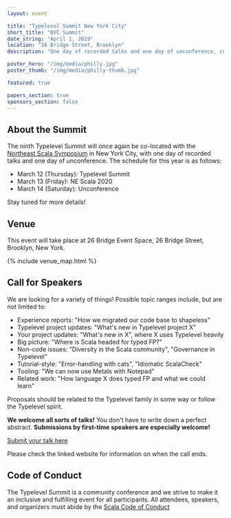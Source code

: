 ```yaml
---
layout: event

title: "Typelevel Summit New York City"
short_title: "NYC Summit"
date_string: "April 1, 2019"
location: "26 Bridge Street, Brooklyn"
description: "One day of recorded talks and one day of unconference, co-located with NE Scala."

poster_hero: "/img/media/philly.jpg"
poster_thumb: "/img/media/philly-thumb.jpg"

featured: true

papers_section: true
sponsors_section: false
---
```


## About the Summit

The ninth Typelevel Summit will once again be co-located with the <a href="https://twitter.com/nescalas/status/1201601425211609088">Northeast Scala Symposium</a> in New York City, with one day of recorded talks and one day of unconference.
The schedule for this year is as follows:

* March 12 (Thursday): Typelevel Summit
* March 13 (Friday): NE Scala 2020
* March 14 (Saturday): Unconference

Stay tuned for more details!

## Venue

This event will take place at 26 Bridge Event Space, 26 Bridge Street, Brooklyn, New York.

{% include venue_map.html %}

## Call for Speakers

We are looking for a variety of things! Possible topic ranges include, but are not limited to:

  - Experience reports:  "How we migrated our code base to shapeless"
  - Typelevel project updates: "What's new in Typelevel project X"
  - Your project updates: "What's new in X", where X uses Typelevel heavily
  - Big picture: "Where is Scala headed for typed FP?"
  - Non-code issues: "Diversity in the Scala community", "Governance in Typelevel"
  - Tutorial-style: "Error-handling with cats", "Idiomatic ScalaCheck"
  - Tooling: "We can now use Metals with Notepad"
  - Related work: "How language X does typed FP and what we could learn"

Proposals should be related to the Typelevel family in some way or follow the Typelevel spirit.

**We welcome all sorts of talks!** You don't have to write down a perfect abstract. **Submissions by first-time speakers are especially welcome!**

<a class="btn large" href="https://www.papercall.io/typelevel-summit-nyc-2020">Submit your talk here</a>

Please check the linked website for information on when the call ends.

## Code of Conduct

The Typelevel Summit is a community conference and we strive to make it an inclusive and fulfilling event for all participants. All attendees, speakers, and organizers must abide by the [Scala Code of Conduct](https://typelevel.org/code-of-conduct.html)